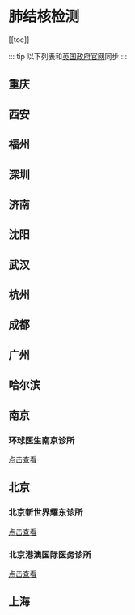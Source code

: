 # 肺结核检测

[[toc]]

::: tip
以下列表和[英国政府官网](https://www.gov.uk/government/publications/tuberculosis-test-for-a-uk-visa-clinics-in-china/approved-tuberculosis-testing-clinics-in-china)同步
:::

## 重庆

## 西安

## 福州

## 深圳

## 济南

## 沈阳

## 武汉

## 杭州

## 成都

## 广州

## 哈尔滨

## 南京

### 环球医生南京诊所

[点击查看](./Nanjing/Global-Doctor-Nanjing-Clinic/)

## 北京

### 北京新世界耀东诊所

[点击查看](./Beijing/Beijing-New-World-Eaton-Medical-Center/)

### 北京港澳国际医务诊所

[点击查看](./Beijing/Hong-Kong-International-Medical-Clinic/)

## 上海